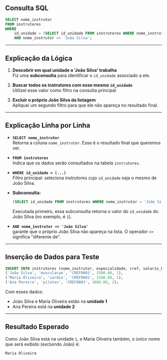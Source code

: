 ## Consulta SQL

```sql
SELECT nome_instrutor
FROM instrutores
WHERE
    id_unidade = (SELECT id_unidade FROM instrutores WHERE nome_instrutor = 'João Silva')
    AND nome_instrutor <> 'João Silva';

```

---

## Explicação da Lógica

1. **Descobrir em qual unidade o 'João Silva' trabalha**  
   Fiz  uma **subconsulta** para identificar o `id_unidade` associado a ele.

2. **Buscar todos os instrutores com esse mesmo `id_unidade`**  
   Utilizei esse valor como filtro na consulta principal.

3. **Excluir o próprio João Silva da listagem**  
 Apliquei um segundo filtro para que ele não apareça no resultado final.

---

##  Explicação Linha por Linha

- **`SELECT nome_instrutor`**  
  Retorna a coluna `nome_instrutor`. Esse é o resultado final que queremos ver.

- **`FROM instrutores`**  
  Indica que os dados serão consultados na tabela `instrutores`.

- **`WHERE id_unidade = (...)`**  
  Filtro principal: seleciona instrutores cujo `id_unidade` seja o mesmo de João Silva.

- **Subconsulta:**  
  ```sql
  (SELECT id_unidade FROM instrutores WHERE nome_instrutor = 'João Silva')
  ```  
  Executada primeiro, essa subconsulta retorna o valor do `id_unidade` do João Silva (no exemplo, é `1`).

- **`AND nome_instrutor <> 'João Silva'`**  
garante que o próprio João Silva não apareça na lista. O operador `<>` significa "diferente de".

---

## Inserção de Dados para Teste

```sql
INSERT INTO instrutores (nome_instrutor, especialidade, cref, salario_base, id_unidade) VALUES
('João Silva', 'musculacao', 'CREF0001', 3500.00, 1),
('Maria Oliveira', 'cardio', 'CREF0002', 3200.00, 1),
('Ana Pereira', 'pilates', 'CREF0003', 3800.00, 2);
```

  Com esses dados:
- João Silva e Maria Oliveira estão na **unidade 1**
- Ana Pereira está na **unidade 2**

---

## Resultado Esperado

Como João Silva está na unidade `1`, e Maria Oliveira também, o único nome que será exibido (excluindo João) é:

```
Maria Oliveira
```
